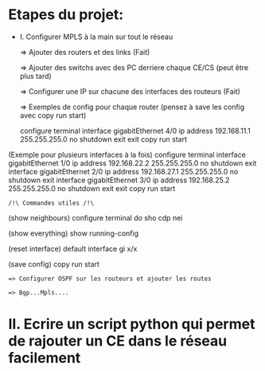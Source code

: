 # Etapes du projet:

- I. Configurer MPLS à la main sur tout le réseau
	
	=> Ajouter des routers et des links (Fait)

	=> Ajouter des switchs avec des PC derriere chaque CE/CS (peut être plus tard)

	=> Configurer une IP sur chacune des interfaces des routeurs (Fait)

	=> Exemples de config pour chaque router (pensez à save les config avec copy run start)

	configure terminal
	interface gigabitEthernet 4/0
	ip address 192.168.11.1 255.255.255.0
	no shutdown
	exit
	exit
	copy run start

(Exemple pour plusieurs interfaces à la fois)
configure terminal
interface gigabitEthernet 1/0
ip address 192.168.22.2 255.255.255.0
no shutdown
exit
interface gigabitEthernet 2/0
ip address 192.168.27.1 255.255.255.0
no shutdown
exit
interface gigabitEthernet 3/0
ip address 192.168.25.2 255.255.255.0
no shutdown
exit
exit
copy run start

	/!\ Commandes utiles /!\

(show neighbours)
configure terminal
do sho cdp nei

(show everything)
show running-config

(reset interface)
default interface gi x/x

(save config)
copy run start


	=> Configurer OSPF sur les routeurs et ajouter les routes

	=> Bgp...Mpls....

# II. Ecrire un script python qui permet de rajouter un CE dans le réseau facilement






